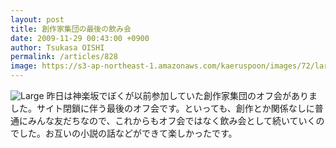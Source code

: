 ```yaml
---
layout: post
title: 創作家集団の最後の飲み会
date: 2009-11-29 00:43:00 +0900
author: Tsukasa OISHI
permalink: /articles/828
image: https://s3-ap-northeast-1.amazonaws.com/kaeruspoon/images/72/large.JPG?1300879569
---
```


![Large](https://s3-ap-northeast-1.amazonaws.com/kaeruspoon/images/72/large.JPG?1300879569)
昨日は神楽坂でぼくが以前参加していた創作家集団のオフ会がありました。サイト閉鎖に伴う最後のオフ会です。といっても、創作とか関係なしに普通にみんな友だちなので、これからもオフ会ではなく飲み会として続いていくのでした。お互いの小説の話などができて楽しかったです。


